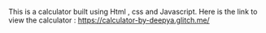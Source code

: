 This is a calculator built using Html , css and Javascript.
Here is the link to view the calculator : https://calculator-by-deepya.glitch.me/
